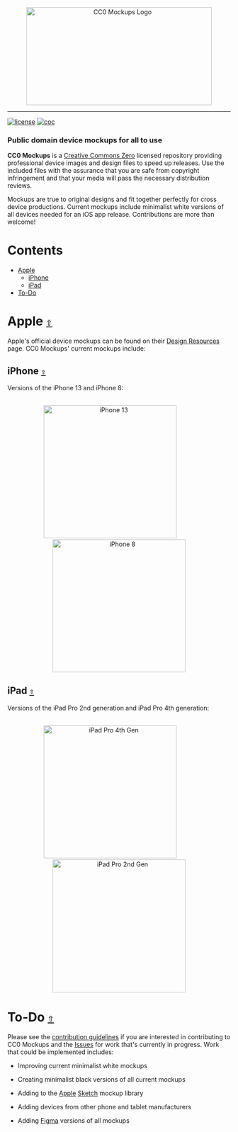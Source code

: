 <div align="center">
  <a href="https://github.com/andrewtavis/CC0-Mockups"><img src="https://raw.githubusercontent.com/andrewtavis/CC0-Mockups/main/Resources/CC0-Mockups_logo_transparent.png" width=418 height=221 alt="CC0 Mockups Logo"></a>
</div>

---

[![license](https://img.shields.io/github/license/andrewtavis/CC0-Mockups.svg)](https://github.com/andrewtavis/CC0-Mockups/blob/main/LICENSE.txt)
[![coc](https://img.shields.io/badge/coc-Contributor%20Covenant-ff69b4.svg)](https://github.com/andrewtavis/CC0-Mockups/blob/main/.github/CODE_OF_CONDUCT.md)

### Public domain device mockups for all to use

**CC0 Mockups** is a [Creative Commons Zero](https://creativecommons.org/share-your-work/public-domain/cc0/) licensed repository providing professional device images and design files to speed up releases. Use the included files with the assurance that you are safe from copyright infringement and that your media will pass the necessary distribution reviews.

Mockups are true to original designs and fit together perfectly for cross device productions. Current mockups include minimalist white versions of all devices needed for an iOS app release. Contributions are more than welcome!

# **Contents**<a id="contents"></a>

- [Apple](#apple)
  - [iPhone](#iphone)
  - [iPad](#ipad)
- [To-Do](#to-do)

# Apple [`⇧`](#contents) <a id="apple"></a>

Apple's official device mockups can be found on their [Design Resources](https://developer.apple.com/design/resources/) page. CC0 Mockups' current mockups include:

## iPhone [`⇧`](#contents) <a id="iphone"></a>

Versions of the iPhone 13 and iPhone 8:

<div align="center">
<br>
  <a href="https://github.com/andrewtavis/CC0-Mockups/blob/main/PNG/Apple/iPhone/iPhone13.png"><img height="300" src="https://raw.githubusercontent.com/andrewtavis/CC0-Mockups/main/PNG/Apple/iPhone/iPhone13.png" alt="iPhone 13"></a>
  &nbsp;&nbsp;&nbsp;&nbsp;&nbsp;&nbsp;&nbsp;&nbsp;&nbsp;
  <a href="https://github.com/andrewtavis/CC0-Mockups/blob/main/PNG/Apple/iPhone/iPhone8.png"><img height="300" src="https://raw.githubusercontent.com/andrewtavis/CC0-Mockups/main/PNG/Apple/iPhone/iPhone8.png" alt="iPhone 8"></a>
<br>
</div>

## iPad [`⇧`](#contents) <a id="ipad"></a>

Versions of the iPad Pro 2nd generation and iPad Pro 4th generation:

<div align="center">
<br>
  <a href="https://github.com/andrewtavis/CC0-Mockups/blob/main/PNG/Apple/iPad/iPadPro4thGen.png"><img height="300" src="https://raw.githubusercontent.com/andrewtavis/CC0-Mockups/main/PNG/Apple/iPad/iPadPro4thGen.png" alt="iPad Pro 4th Gen"></a>
  &nbsp;&nbsp;&nbsp;&nbsp;&nbsp;&nbsp;&nbsp;&nbsp;&nbsp;
  <a href="https://github.com/andrewtavis/CC0-Mockups/blob/main/PNG/Apple/iPad/iPadPro2ndGen.png"><img height="300" src="https://raw.githubusercontent.com/andrewtavis/CC0-Mockups/main/PNG/Apple/iPad/iPadPro2ndGen.png" alt="iPad Pro 2nd Gen"></a>
<br>
</div>

# To-Do [`⇧`](#contents) <a id="to-do"></a>

Please see the [contribution guidelines](https://github.com/andrewtavis/CC0-Mockups/blob/main/CONTRIBUTING.md) if you are interested in contributing to CC0 Mockups and the [Issues](https://github.com/andrewtavis/CC0-Mockups/issues) for work that's currently in progress. Work that could be implemented includes:

- Improving current minimalist white mockups

- Creating minimalist black versions of all current mockups

- Adding to the [Apple](https://github.com/andrewtavis/CC0-Mockups/blob/main/Sketch/Apple) [Sketch](https://www.sketch.com/) mockup library

- Adding devices from other phone and tablet manufacturers

- Adding [Figma](https://www.figma.com/) versions of all mockups

